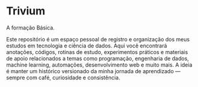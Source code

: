 # Trivium
A formação Básica.

Este repositório é um espaço pessoal de registro e organização dos meus estudos em tecnologia e ciência de dados. Aqui você encontrará anotações, códigos, rotinas de estudo, experimentos práticos e materiais de apoio relacionados a temas como programação, engenharia de dados, machine learning, automações, desenvolvimento web e muito mais. A ideia é manter um histórico versionado da minha jornada de aprendizado — sempre com café, curiosidade e consistência.
